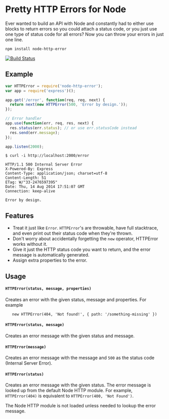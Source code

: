 # Pretty HTTP Errors for Node

Ever wanted to build an API with Node and constantly had to either use blocks to return errors so you could attach a status code, or you just use one type of status code for all errors? Now you can throw your errors in just one line.

`npm install node-http-error`

[![Build Status](https://travis-ci.org/carsondarling/node-http-error.svg?branch=master)](https://travis-ci.org/carsondarling/node-http-errors)

## Example

```javascript
var HTTPError = require('node-http-error');
var app = require('express')();

app.get('/error', function(req, req, next) {
  return next(new HTTPError(500, 'Error by design.'));
});

// Error handler
app.use(function(err, req, res, next) {
  res.status(err.status); // or use err.statusCode instead
  res.send(err.message);
});

app.listen(2000);
```

```shell
$ curl -i http://localhost:2000/error

HTTP/1.1 500 Internal Server Error
X-Powered-By: Express
Content-Type: application/json; charset=utf-8
Content-Length: 51
ETag: W/"33-2476597395"
Date: Thu, 14 Aug 2014 17:51:07 GMT
Connection: keep-alive

Error by design.
```

## Features

- Treat it just like `Error`. `HTTPError`'s are throwable, have full stacktrace, and even print out their status code when they're thrown.
- Don't worry about accidentally forgetting the `new` operator, HTTPError works without it.
- Give it just the HTTP status code you want to return, and the error message is automatically generated.
- Assign extra properties to the error.

## Usage

#### `HTTPError(status, message, properties)`
Creates an error with the given status, message and properties. For example

       new HTTPError(404, 'Not found!', { path: '/something-missing' })

#### `HTTPError(status, message)`
Creates an error message with the given status and message.

#### `HTTPError(message)`
Creates an error message with the message and `500` as the status code (Internal Server Error).

#### `HTTPError(status)`
Creates an error message with the given status. The error message is looked up from the default Node HTTP module. For example, `HTTPError(404)` is equivalent to `HTTPError(400, 'Not Found')`.

The Node HTTP module is not loaded unless needed to lookup the error message.
